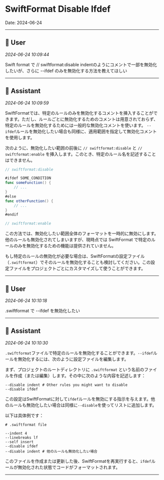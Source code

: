 # SwiftFormat Disable Ifdef

Date: 2024-06-24

---

## 👤 User
*2024-06-24 10:09:44*

Swift format で // swiftformat:disable indentのようにコメントで一部を無効化したいが、さらに --ifdef のみを無効化する方法を教えてほしい

---

## 🤖 Assistant
*2024-06-24 10:09:59*

SwiftFormatでは、特定のルールのみを無効化するコメントを挿入することができます。ただし、ルールごとに無効化するためのコメントは用意されておらず、特定のルールを無効化するためには一般的な無効化コメントを使います。 `--ifdef`ルールを無効化したい場合も同様に、適用範囲を指定して無効化コメントを使用します。

次のように、無効化したい範囲の前後に `// swiftformat:disable` と `// swiftformat:enable` を挿入します。このとき、特定のルール名を記述することはできません。

```swift
// swiftformat:disable

#ifdef SOME_CONDITION
func someFunction() {
    // ...
}
#else
func otherFunction() {
    // ...
}
#endif

// swiftformat:enable
```

この方法では、無効化したい範囲全体のフォーマットを一時的に無効にします。他のルールも無効化されてしまいますが、現時点では SwiftFormat で特定のルールのみを無効化するための機能は提供されていません。

もし特定のルールの無効化が必要な場合は、SwiftFormatの設定ファイル（`.swiftformat`）でそのルールを無効化することも検討してください。この設定ファイルをプロジェクトごとにカスタマイズして使うことができます。

---

## 👤 User
*2024-06-24 10:10:18*

.swiftformat で --ifdef を無効化したい

---

## 🤖 Assistant
*2024-06-24 10:10:30*

`.swiftformat`ファイルで特定のルールを無効化することができます。`--ifdef`ルールを無効化するには、次のように設定ファイルを編集します。

まず、プロジェクトのルートディレクトリに `.swiftformat` という名前のファイルを作成（または編集）します。その中に次のような内容を記述します：

```plaintext
--disable indent # Other rules you might want to disable
--disable ifdef
```

この設定はSwiftFormatに対して`ifdef`ルールを無効にする指示を与えます。他のルールも無効化したい場合は同様に`--disable`を使ってリストに追加します。

以下は具体例です：

```plaintext
# .swiftformat file

--indent 4
--linebreaks lf
--self insert
--disable ifdef
--disable indent # 他のルールも無効化したい場合
```

このファイルを作成または更新した後、SwiftFormatを再実行すると、`ifdef`ルールが無効化された状態でコードがフォーマットされます。

---
